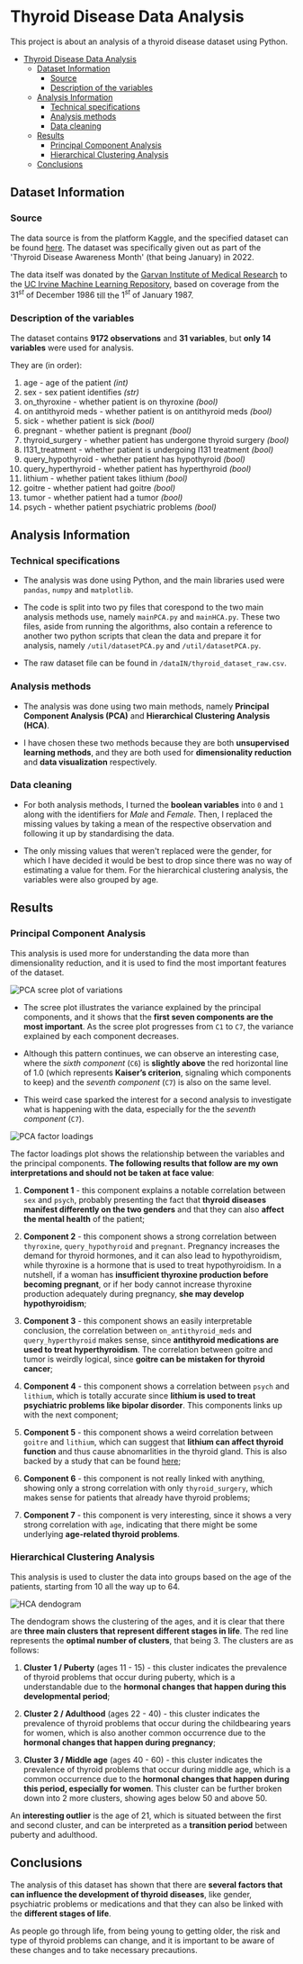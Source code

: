 # Thyroid Disease Data Analysis

This project is about an analysis of a thyroid disease dataset using Python.

- [Thyroid Disease Data Analysis](#thyroid-disease-data-analysis)
  - [Dataset Information](#dataset-information)
    - [Source](#source)
    - [Description of the variables](#description-of-the-variables)
  - [Analysis Information](#analysis-information)
    - [Technical specifications](#technical-specifications)
    - [Analysis methods](#analysis-methods)
    - [Data cleaning](#data-cleaning)
  - [Results](#results)
    - [Principal Component Analysis](#principal-component-analysis)
    - [Hierarchical Clustering Analysis](#hierarchical-clustering-analysis)
  - [Conclusions](#conclusions)

## Dataset Information

### Source

The data source is from the platform Kaggle, and the specified dataset can be found [here](https://www.kaggle.com/datasets/emmanuelfwerr/thyroid-disease-data). The dataset was specifically given out as part of the 'Thyroid Disease Awareness Month' (that being January) in $2022$.

The data itself was donated by the [Garvan Institute of Medical Research](https://www.garvan.org.au/) to the [UC Irvine Machine Learning Repository](https://archive.ics.uci.edu/dataset/102/thyroid+disease), based on coverage from the $31^{st} \text{ of December } 1986$ till the $1^{st} \text{ of January } 1987$.

### Description of the variables

The dataset contains **9172 observations** and **31 variables**, but **only 14 variables** were used for analysis.

They are (in order):

1. age - age of the patient *(int)*
2. sex - sex patient identifies *(str)*
3. on_thyroxine - whether patient is on thyroxine *(bool)*
4. on antithyroid meds - whether patient is on antithyroid meds *(bool)*
5. sick - whether patient is sick *(bool)*
6. pregnant - whether patient is pregnant *(bool)*
7. thyroid_surgery - whether patient has undergone thyroid surgery *(bool)*
8. I131_treatment - whether patient is undergoing I131 treatment *(bool)*
9. query_hypothyroid - whether patient has hypothyroid *(bool)*
10. query_hyperthyroid - whether patient has hyperthyroid *(bool)*
11. lithium - whether patient takes lithium *(bool)*
12. goitre - whether patient had goitre *(bool)*
13. tumor - whether patient had a tumor *(bool)*
14. psych - whether patient psychiatric problems *(bool)*

## Analysis Information

### Technical specifications

- The analysis was done using Python, and the main libraries used were `pandas`, `numpy` and `matplotlib`.

- The code is split into two py files that corespond to the two main analysis methods use, namely `mainPCA.py` and `mainHCA.py`. These two files, aside from running the algorithms, also contain a reference to another two python scripts that clean the data and prepare it for analysis, namely `/util/datasetPCA.py` and `/util/datasetPCA.py`.

- The raw dataset file can be found in `/dataIN/thyroid_dataset_raw.csv`.

### Analysis methods

- The analysis was done using two main methods, namely **Principal Component Analysis (PCA)** and **Hierarchical Clustering Analysis (HCA)**.

- I have chosen these two methods because they are both **unsupervised learning methods**, and they are both used for **dimensionality reduction** and **data visualization** respectively.

### Data cleaning

- For both analysis methods, I turned the **boolean variables** into `0` and `1` along with the identifiers for *Male* and *Female*. Then, I replaced the missing values by taking a mean of the respective observation and following it up by standardising the data.

- The only missing values that weren't replaced were the gender, for which I have decided it would be best to drop since there was no way of estimating a value for them. For the hierarchical clustering analysis, the variables were also grouped by age.

## Results

### Principal Component Analysis

This analysis is used more for understanding the data more than dimensionality reduction, and it is used to find the most important features of the dataset.

![PCA scree plot of variations](/dataOUT/PCA/principal_components.png)

- The scree plot illustrates the variance explained by the principal components, and it shows that the **first seven components are the most important**. As the scree plot progresses from `C1` to `C7`, the variance explained by each component decreases.

- Although this pattern continues, we can observe an interesting case, where the *sixth component* (`C6`) is **slightly above** the red horizontal line of 1.0 (which represents **Kaiser’s criterion**, signaling which components to keep) and the *seventh component* (`C7`) is also on the same level.

- This weird case sparked the interest for a second analysis to investigate what is happening with the data, especially for the the *seventh component* (`C7`).

![PCA factor loadings](/dataOUT/PCA/factor_loadings.png)

The factor loadings plot shows the relationship between the variables and the principal components. **The following results that follow are my own interpretations and should not be taken at face value**:

1. **Component 1** - this component explains a notable correlation between `sex` and `psych`, probably presenting the fact that **thyroid diseases manifest differently on the two genders** and that they can also **affect the mental health** of the patient;

2. **Component 2** - this component shows a strong correlation between `thyroxine`, `query_hypothyroid` and `pregnant`. Pregnancy increases the demand for thyroid hormones, and it can also lead to hypothyroidism, while thyroxine is a hormone that is used to treat hypothyroidism. In a nutshell, if a woman has **insufficient thyroxine production before becoming pregnant**, or if her body cannot increase thyroxine production adequately during pregnancy, **she may develop hypothyroidism**;

3. **Component 3** - this component shows an easily interpretable conclusion, the correlation between `on_antithyroid_meds` and `query_hyperthyroid` makes sense, since **antithyroid medications are used to treat hyperthyroidism**. The correlation between goitre and tumor is weirdly logical, since **goitre can be mistaken for thyroid cancer**;

4. **Component 4** - this component shows a correlation between `psych` and `lithium`, which is totally accurate since **lithium is used to treat psychiatric problems like bipolar disorder**. This components links up with the next component;

5. **Component 5** - this component shows a weird correlation between `goitre` and `lithium`, which can suggest that **lithium can affect thyroid function** and thus cause abnomarlities in the thyroid gland. This is also backed by a study that can be found [here](https://www.uptodate.com/contents/lithium-and-the-thyroid);

6. **Component 6** - this component is not really linked with anything, showing only a strong correlation with only `thyroid_surgery`, which makes sense for patients that already have thyroid problems;

7. **Component 7** - this component is very interesting, since it shows a very strong correlation with `age`, indicating that there might be some underlying **age-related thyroid problems**.

### Hierarchical Clustering Analysis

This analysis is used to cluster the data into groups based on the age of the patients, starting from $10$ all the way up to $64$.

![HCA dendogram](/dataOUT/HCA/hierarchical_classification.png)

The dendogram shows the clustering of the ages, and it is clear that there are **three main clusters that represent different stages in life**. The red line represents the **optimal number of clusters**, that being 3. The clusters are as follows:

1. **Cluster 1 / Puberty** (ages $11$ - $15$) - this cluster indicates the prevalence of thyroid problems that occur during puberty, which is a understandable due to the **hormonal changes that happen during this developmental period**;

2. **Cluster 2 / Adulthood** (ages $22$ - $40$) - this cluster indicates the prevalence of thyroid problems that occur during the childbearing years for women, which is also another common occurrence due to the **hormonal changes that happen during pregnancy**;

3. **Cluster 3 / Middle age** (ages $40$ - $60$) - this cluster indicates the prevalence of thyroid problems that occur during middle age, which is a common occurrence due to the **hormonal changes that happen during this period, especially for women**. This cluster can be further broken down into 2 more clusters, showing ages below 50 and above 50.

An **interesting outlier** is the age of $21$, which is situated between the first and second cluster, and can be interpreted as a **transition period** between puberty and adulthood.

## Conclusions

The analysis of this dataset has shown that there are **several factors that can influence the development of thyroid diseases**, like gender, psychiatric problems or medications and that they can also be linked with the **different stages of life**.

As people go through life, from being young to getting older, the risk and type of thyroid problems can change, and it is important to be aware of these changes and to take necessary precautions.
